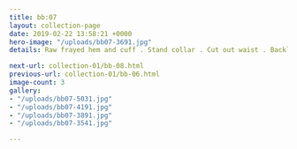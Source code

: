```yaml
---
title: bb:07
layout: collection-page
date: 2019-02-22 13:58:21 +0000
hero-image: "/uploads/bb07-3691.jpg"
details: Raw frayed hem and cuff . Stand collar . Cut out waist . Backless

next-url: collection-01/bb-08.html
previous-url: collection-01/bb-06.html
image-count: 3
gallery:
- "/uploads/bb07-5031.jpg"
- "/uploads/bb07-4191.jpg"
- "/uploads/bb07-3891.jpg"
- "/uploads/bb07-3541.jpg"

---
```


